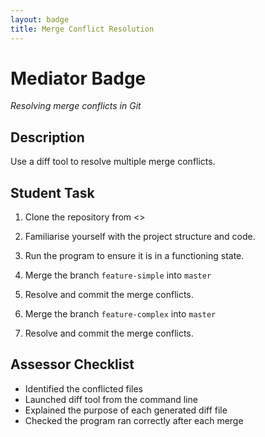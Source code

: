 ```yaml
---
layout: badge
title: Merge Conflict Resolution
---
```


# Mediator Badge
_Resolving merge conflicts in Git_

## Description

Use a diff tool to resolve multiple merge conflicts.



## Student Task

1. Clone the repository from <<x>>

2. Familiarise yourself with the project structure and code.

3. Run the program to ensure it is in a functioning state.

4. Merge the branch `feature-simple` into `master`

5. Resolve and commit the merge conflicts.

6. Merge the branch `feature-complex` into `master`

7. Resolve and commit the merge conflicts.



## Assessor Checklist

- Identified the conflicted files
- Launched diff tool from the command line
- Explained the purpose of each generated diff file
- Checked the program ran correctly after each merge